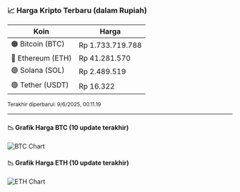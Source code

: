 

<!-- HARGA_KRIPTO -->
### 📈 Harga Kripto Terbaru (dalam Rupiah)

| Koin     | Harga         |
|----------|---------------|
| 🟠 Bitcoin (BTC)   | Rp 1.733.719.788 |
| 🔵 Ethereum (ETH)  | Rp 41.281.570 |
| 🟣 Solana (SOL)    | Rp 2.489.519 |
| 🟢 Tether (USDT)   | Rp 16.322 |

<sub>Terakhir diperbarui: 9/6/2025, 00.11.19</sub>

---

#### 📉 Grafik Harga BTC (10 update terakhir)
![BTC Chart](https://quickchart.io/chart?c=%7B%22type%22%3A%22line%22%2C%22data%22%3A%7B%22labels%22%3A%5B%2214%3A30%3A45%22%2C%2214%3A44%3A00%22%2C%2214%3A55%3A05%22%2C%2215%3A20%3A38%22%2C%2215%3A38%3A35%22%2C%2215%3A49%3A47%22%2C%2216%3A09%3A16%22%2C%2216%3A36%3A56%22%2C%2216%3A52%3A09%22%2C%2217%3A11%3A19%22%5D%2C%22datasets%22%3A%5B%7B%22label%22%3A%22Bitcoin%22%2C%22data%22%3A%5B1725925521%2C1725864823%2C1726254592%2C1729361614%2C1729800086%2C1729832492%2C1730094439%2C1732685978%2C1733627721%2C1733719788%5D%2C%22fill%22%3Afalse%2C%22borderColor%22%3A%22blue%22%2C%22tension%22%3A0.1%7D%5D%7D%7D)

#### 📉 Grafik Harga ETH (10 update terakhir)
![ETH Chart](https://quickchart.io/chart?c=%7B%22type%22%3A%22line%22%2C%22data%22%3A%7B%22labels%22%3A%5B%2214%3A30%3A45%22%2C%2214%3A44%3A00%22%2C%2214%3A55%3A05%22%2C%2215%3A20%3A38%22%2C%2215%3A38%3A35%22%2C%2215%3A49%3A47%22%2C%2216%3A09%3A16%22%2C%2216%3A36%3A56%22%2C%2216%3A52%3A09%22%2C%2217%3A11%3A19%22%5D%2C%22datasets%22%3A%5B%7B%22label%22%3A%22Ethereum%22%2C%22data%22%3A%5B40988308%2C40962912%2C40961148%2C41078565%2C41069572%2C41060158%2C41058155%2C41180321%2C41222341%2C41281570%5D%2C%22fill%22%3Afalse%2C%22borderColor%22%3A%22blue%22%2C%22tension%22%3A0.1%7D%5D%7D%7D)

<!-- /HARGA_KRIPTO -->